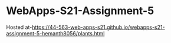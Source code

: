 # WebApps-S21-Assignment-5
Hosted at-https://44-563-web-apps-s21.github.io/webapps-s21-assignment-5-hemanth8056/plants.html
